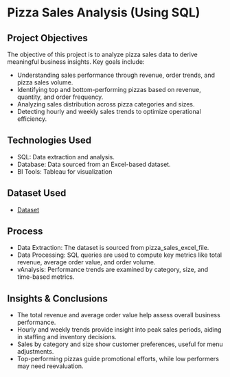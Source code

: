 # Pizza Sales Analysis (Using SQL)

## Project Objectives
The objective of this project is to analyze pizza sales data to derive meaningful business insights. Key goals include:
- Understanding sales performance through revenue, order trends, and pizza sales volume.
- Identifying top and bottom-performing pizzas based on revenue, quantity, and order frequency.
- Analyzing sales distribution across pizza categories and sizes.
- Detecting hourly and weekly sales trends to optimize operational efficiency.

## Technologies Used
- SQL: Data extraction and analysis.
- Database: Data sourced from an Excel-based dataset.
- BI Tools: Tableau for visualization

## Dataset Used
- <a href = "https://github.com/Payal-Athate/SQL-Data-Analysis-Project/blob/main/pizza_sales_excel_file.xlsx"> Dataset </a>

## Process
- Data Extraction: The dataset is sourced from pizza_sales_excel_file.
- Data Processing: SQL queries are used to compute key metrics like total revenue, average order value, and order volume.
- vAnalysis: Performance trends are examined by category, size, and time-based metrics.

## Insights & Conclusions
- The total revenue and average order value help assess overall business performance.
- Hourly and weekly trends provide insight into peak sales periods, aiding in staffing and inventory decisions.
- Sales by category and size show customer preferences, useful for menu adjustments.
- Top-performing pizzas guide promotional efforts, while low performers may need reevaluation.

